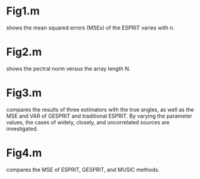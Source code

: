 # Fig1.m
shows the mean squared errors (MSEs) of the ESPRIT varies with n.
# Fig2.m
shows the pectral norm versus the array length N.
# Fig3.m
compares the results of three estimators with the true angles, as well as the MSE and VAR of GESPRIT and traditional ESPRIT. By varying the parameter values, the cases of widely, closely, and uncorrelated sources are investigated.
# Fig4.m
compares the MSE of ESPRIT, GESPRIT, and MUSIC methods.
